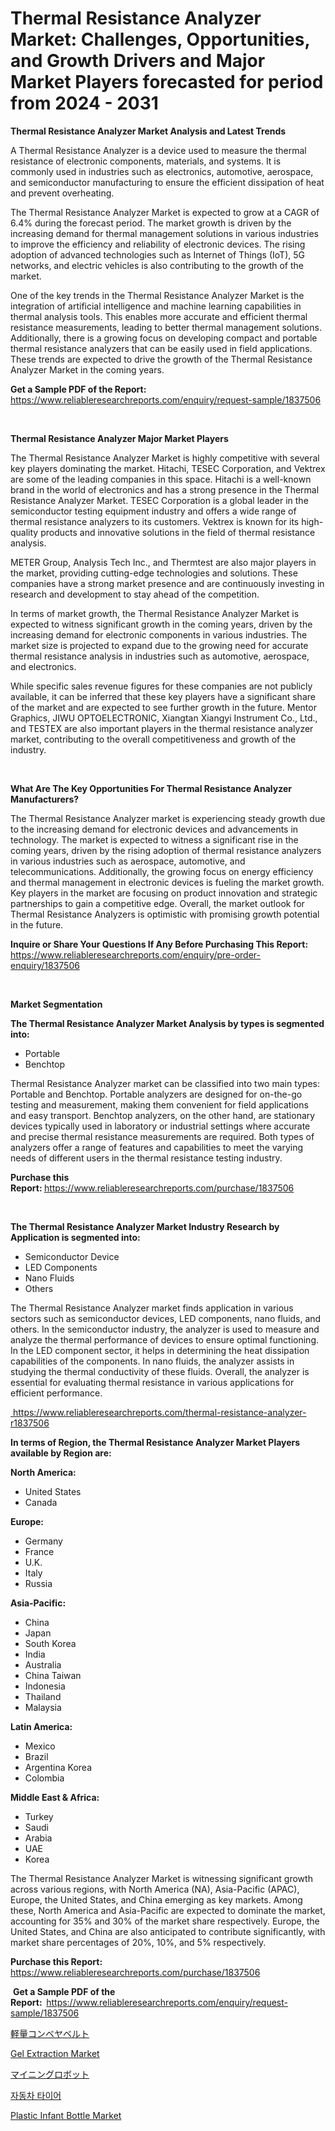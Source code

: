 <p><h1>Thermal Resistance Analyzer Market: Challenges, Opportunities, and Growth Drivers and Major Market Players forecasted for period from 2024 - 2031</h1></p><p><strong>Thermal Resistance Analyzer Market Analysis and Latest Trends</strong></p>
<p><p>A Thermal Resistance Analyzer is a device used to measure the thermal resistance of electronic components, materials, and systems. It is commonly used in industries such as electronics, automotive, aerospace, and semiconductor manufacturing to ensure the efficient dissipation of heat and prevent overheating.</p><p>The Thermal Resistance Analyzer Market is expected to grow at a CAGR of 6.4% during the forecast period. The market growth is driven by the increasing demand for thermal management solutions in various industries to improve the efficiency and reliability of electronic devices. The rising adoption of advanced technologies such as Internet of Things (IoT), 5G networks, and electric vehicles is also contributing to the growth of the market.</p><p>One of the key trends in the Thermal Resistance Analyzer Market is the integration of artificial intelligence and machine learning capabilities in thermal analysis tools. This enables more accurate and efficient thermal resistance measurements, leading to better thermal management solutions. Additionally, there is a growing focus on developing compact and portable thermal resistance analyzers that can be easily used in field applications. These trends are expected to drive the growth of the Thermal Resistance Analyzer Market in the coming years.</p></p>
<p><strong>Get a Sample PDF of the Report:&nbsp;</strong> <a href="https://www.reliableresearchreports.com/enquiry/request-sample/1837506">https://www.reliableresearchreports.com/enquiry/request-sample/1837506</a></p>
<p>&nbsp;</p>
<p><strong>Thermal Resistance Analyzer Major Market Players</strong></p>
<p><p>The Thermal Resistance Analyzer Market is highly competitive with several key players dominating the market. Hitachi, TESEC Corporation, and Vektrex are some of the leading companies in this space. Hitachi is a well-known brand in the world of electronics and has a strong presence in the Thermal Resistance Analyzer Market. TESEC Corporation is a global leader in the semiconductor testing equipment industry and offers a wide range of thermal resistance analyzers to its customers. Vektrex is known for its high-quality products and innovative solutions in the field of thermal resistance analysis.</p><p>METER Group, Analysis Tech Inc., and Thermtest are also major players in the market, providing cutting-edge technologies and solutions. These companies have a strong market presence and are continuously investing in research and development to stay ahead of the competition.</p><p>In terms of market growth, the Thermal Resistance Analyzer Market is expected to witness significant growth in the coming years, driven by the increasing demand for electronic components in various industries. The market size is projected to expand due to the growing need for accurate thermal resistance analysis in industries such as automotive, aerospace, and electronics.</p><p>While specific sales revenue figures for these companies are not publicly available, it can be inferred that these key players have a significant share of the market and are expected to see further growth in the future. Mentor Graphics, JIWU OPTOELECTRONIC, Xiangtan Xiangyi Instrument Co., Ltd., and TESTEX are also important players in the thermal resistance analyzer market, contributing to the overall competitiveness and growth of the industry.</p></p>
<p>&nbsp;</p>
<p><strong>What Are The Key Opportunities For Thermal Resistance Analyzer Manufacturers?</strong></p>
<p><p>The Thermal Resistance Analyzer market is experiencing steady growth due to the increasing demand for electronic devices and advancements in technology. The market is expected to witness a significant rise in the coming years, driven by the rising adoption of thermal resistance analyzers in various industries such as aerospace, automotive, and telecommunications. Additionally, the growing focus on energy efficiency and thermal management in electronic devices is fueling the market growth. Key players in the market are focusing on product innovation and strategic partnerships to gain a competitive edge. Overall, the market outlook for Thermal Resistance Analyzers is optimistic with promising growth potential in the future.</p></p>
<p><strong>Inquire or Share Your Questions If Any Before Purchasing This Report:</strong> <a href="https://www.reliableresearchreports.com/enquiry/pre-order-enquiry/1837506">https://www.reliableresearchreports.com/enquiry/pre-order-enquiry/1837506</a></p>
<p>&nbsp;</p>
<p><strong>Market Segmentation</strong></p>
<p><strong>The Thermal Resistance Analyzer Market Analysis by types is segmented into:</strong></p>
<p><ul><li>Portable</li><li>Benchtop</li></ul></p>
<p><p>Thermal Resistance Analyzer market can be classified into two main types: Portable and Benchtop. Portable analyzers are designed for on-the-go testing and measurement, making them convenient for field applications and easy transport. Benchtop analyzers, on the other hand, are stationary devices typically used in laboratory or industrial settings where accurate and precise thermal resistance measurements are required. Both types of analyzers offer a range of features and capabilities to meet the varying needs of different users in the thermal resistance testing industry.</p></p>
<p><strong>Purchase this Report:&nbsp;</strong><a href="https://www.reliableresearchreports.com/purchase/1837506">https://www.reliableresearchreports.com/purchase/1837506</a></p>
<p>&nbsp;</p>
<p><strong>The Thermal Resistance Analyzer Market Industry Research by Application is segmented into:</strong></p>
<p><ul><li>Semiconductor Device</li><li>LED Components</li><li>Nano Fluids</li><li>Others</li></ul></p>
<p><p>The Thermal Resistance Analyzer market finds application in various sectors such as semiconductor devices, LED components, nano fluids, and others. In the semiconductor industry, the analyzer is used to measure and analyze the thermal performance of devices to ensure optimal functioning. In the LED component sector, it helps in determining the heat dissipation capabilities of the components. In nano fluids, the analyzer assists in studying the thermal conductivity of these fluids. Overall, the analyzer is essential for evaluating thermal resistance in various applications for efficient performance.</p></p>
<p><a href="https://www.reliableresearchreports.com/thermal-resistance-analyzer-r1837506">&nbsp;https://www.reliableresearchreports.com/thermal-resistance-analyzer-r1837506</a></p>
<p><strong>In terms of Region, the Thermal Resistance Analyzer Market Players available by Region are:</strong></p>
<p>
    <p> <strong> North America: </strong>
        <ul>
            <li>United States</li>
            <li>Canada</li>
        </ul>
        </p> 
    <p> <strong> Europe: </strong>
        <ul>
            <li>Germany</li>
            <li>France</li>
            <li>U.K.</li>
            <li>Italy</li>
            <li>Russia</li>
        </ul>
        </p> 
    <p> <strong> Asia-Pacific: </strong>
        <ul>
            <li>China</li>
            <li>Japan</li>
            <li>South Korea</li>
            <li>India</li>
            <li>Australia</li>
            <li>China Taiwan</li>
            <li>Indonesia</li>
            <li>Thailand</li>
            <li>Malaysia</li>
        </ul>
        </p> 
    <p> <strong> Latin America: </strong>
        <ul>
            <li>Mexico</li>
            <li>Brazil</li>
            <li>Argentina Korea</li>
            <li>Colombia</li>
        </ul>
        </p> 
    <p> <strong> Middle East & Africa: </strong>
        <ul>
            <li>Turkey</li>
            <li>Saudi</li>
            <li>Arabia</li>
            <li>UAE</li>
            <li>Korea</li>
        </ul>
    </p>
    </p>
<p><p>The Thermal Resistance Analyzer Market is witnessing significant growth across various regions, with North America (NA), Asia-Pacific (APAC), Europe, the United States, and China emerging as key markets. Among these, North America and Asia-Pacific are expected to dominate the market, accounting for 35% and 30% of the market share respectively. Europe, the United States, and China are also anticipated to contribute significantly, with market share percentages of 20%, 10%, and 5% respectively.</p></p>
<p><strong>Purchase this Report: </strong><a href="https://www.reliableresearchreports.com/purchase/1837506">https://www.reliableresearchreports.com/purchase/1837506</a></p>
<p>&nbsp;<strong>Get a Sample PDF of the Report:&nbsp;&nbsp;</strong><a href="https://www.reliableresearchreports.com/enquiry/request-sample/1837506">https://www.reliableresearchreports.com/enquiry/request-sample/1837506</a></p>
<p><strong></strong></p>
<p><p><a href="https://medium.com/@charityrice70/%E8%BB%BD%E9%87%8F%E3%82%B3%E3%83%B3%E3%83%99%E3%83%A4%E3%83%BC%E3%83%99%E3%83%AB%E3%83%88%E5%B8%82%E5%A0%B4%E5%88%86%E6%9E%90-%E3%81%9D%E3%81%AEcagr-%E5%B8%82%E5%A0%B4%E3%82%BB%E3%82%B0%E3%83%A1%E3%83%B3%E3%83%86%E3%83%BC%E3%82%B7%E3%83%A7%E3%83%B3-%E3%81%8A%E3%82%88%E3%81%B3%E3%82%B0%E3%83%AD%E3%83%BC%E3%83%90%E3%83%AB%E7%94%A3%E6%A5%AD%E6%A6%82%E8%A6%81-5bccf4757a67">軽量コンベヤベルト</a></p><p><a href="https://medium.com/@paulmcglynn6456/analyzing-gel-extraction-market-global-industry-perspective-and-forecast-2024-to-2031-8217fbd02249">Gel Extraction Market</a></p><p><a href="https://medium.com/@carllane655/%E3%83%9E%E3%82%A4%E3%83%8B%E3%83%B3%E3%82%B0%E3%83%AD%E3%83%9C%E3%83%83%E3%83%88%E5%B8%82%E5%A0%B4%E3%83%AC%E3%83%9D%E3%83%BC%E3%83%88%E3%81%AF-%E3%81%93%E3%81%AE%E5%B8%82%E5%A0%B4%E3%81%AE%E6%9C%80%E6%96%B0%E3%83%88%E3%83%AC%E3%83%B3%E3%83%89%E3%81%A8%E6%88%90%E9%95%B7%E6%A9%9F%E4%BC%9A%E3%82%92%E6%98%8E%E3%82%89%E3%81%8B%E3%81%AB%E3%81%97%E3%81%BE%E3%81%99-47cc23753c98">マイニングロボット</a></p><p><a href="https://medium.com/@cheddar67856/%EC%9E%90%EB%8F%99-%EC%9E%90%EB%8F%99%EC%B0%A8-%ED%83%80%EC%9D%B4%EC%96%B4-%EC%8B%9C%EC%9E%A5-%EC%8B%9C%EC%9E%A5-cagr-%EC%8B%9C%EC%9E%A5-%EB%8F%99%ED%96%A5-%EB%B0%8F-%EC%84%B1%EC%9E%A5-%EC%A0%84%EB%9E%B5%EC%97%90-%EB%8C%80%ED%95%9C-%ED%86%B5%EC%B0%B0%EB%A0%A5-aa2adc40f9ce">자동차 타이어</a></p><p><a href="https://www.linkedin.com/pulse/plastic-infant-bottle-market-size-outlook-forecast-2024-9ij9e?trackingId=BRmBvJiyCRW%2FVj8FAOB6Uw%3D%3D">Plastic Infant Bottle Market</a></p></p>